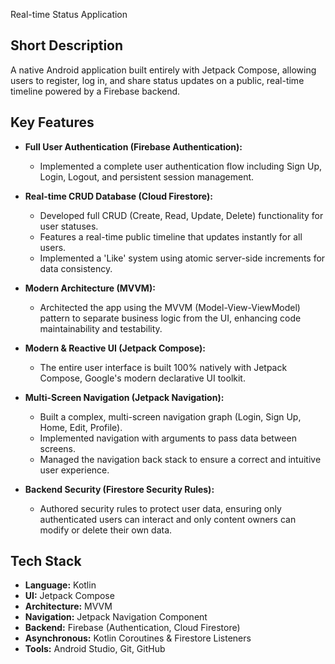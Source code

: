 Real-time Status Application

## Short Description
A native Android application built entirely with Jetpack Compose, allowing users to register, log in, and share status updates on a public, real-time timeline powered by a Firebase backend.

## Key Features
- **Full User Authentication (Firebase Authentication):**
  - Implemented a complete user authentication flow including Sign Up, Login, Logout, and persistent session management.

- **Real-time CRUD Database (Cloud Firestore):**
  - Developed full CRUD (Create, Read, Update, Delete) functionality for user statuses.
  - Features a real-time public timeline that updates instantly for all users.
  - Implemented a 'Like' system using atomic server-side increments for data consistency.

- **Modern Architecture (MVVM):**
  - Architected the app using the MVVM (Model-View-ViewModel) pattern to separate business logic from the UI, enhancing code maintainability and testability.

- **Modern & Reactive UI (Jetpack Compose):**
  - The entire user interface is built 100% natively with Jetpack Compose, Google's modern declarative UI toolkit.

- **Multi-Screen Navigation (Jetpack Navigation):**
  - Built a complex, multi-screen navigation graph (Login, Sign Up, Home, Edit, Profile).
  - Implemented navigation with arguments to pass data between screens.
  - Managed the navigation back stack to ensure a correct and intuitive user experience.

- **Backend Security (Firestore Security Rules):**
  - Authored security rules to protect user data, ensuring only authenticated users can interact and only content owners can modify or delete their own data.

## Tech Stack
- **Language:** Kotlin
- **UI:** Jetpack Compose
- **Architecture:** MVVM
- **Navigation:** Jetpack Navigation Component
- **Backend:** Firebase (Authentication, Cloud Firestore)
- **Asynchronous:** Kotlin Coroutines & Firestore Listeners
- **Tools:** Android Studio, Git, GitHub
